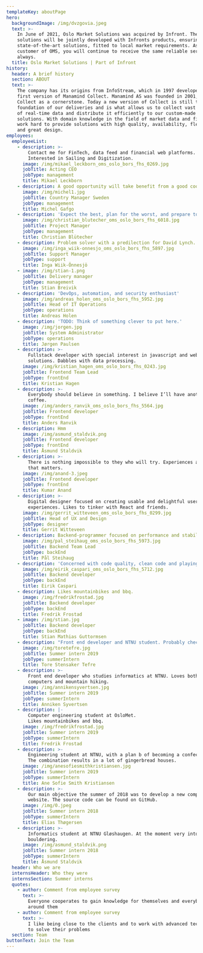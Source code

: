 ```yaml
---
templateKey: aboutPage
hero:
  backgroundImage: /img/dvzgovia.jpeg
  text: >-
    In June of 2021, Oslo Market Solutions was acquired by Infront. The OMS
    solutions will be jointly developed with Infronts products, ensuring
    state-of-the-art solutions, fitted to local market requirements. As a
    customer of OMS, you will continue to receive the same reliable service as
    always.
  title: Oslo Market Solutions | Part of Infront
history:
  header: A brief history
  section: ABOUT
  text: >-
    The company has its origins from InfoStream, which in 1997 developed the
    first version of Manamind Collect. Manamind AS was founded in 2001, with
    Collect as a cornerstone. Today a new version of Collect is still the
    foundation of our deliveries and is what allows us to collect vast amounts
    of real-time data and distribute it efficiently to our custom-made web
    solutions. With domain knowledge in the field of market data and finance, we
    work hard to provide solutions with high quality, availability, flexibility
    and great design.
employees:
  employeeList:
    - description: >-
        Contact me for FinTech, data feed and financial web platforms.
        Interested in Sailing and Digitization.
      image: /img/mikael_leckborn_oms_oslo_bors_fhs_0269.jpg
      jobTitle: Acting CEO
      jobType: management
      title: Mikael Leckborn
    - description: A good opportunity will take benefit from a good cooperation.
      image: /img/michel1.jpg
      jobTitle: Country Manager Sweden
      jobType: management
      title: Michel Gafgo
    - description: 'Expect the best, plan for the worst, and prepare to be surprised'
      image: /img/christian_blutecher_oms_oslo_bors_fhs_6018.jpg
      jobTitle: Project Manager
      jobType: management
      title: Christian Blütecher
    - description: Problem solver with a predilection for David Lynch.
      image: /img/inga_wiik-onnesjo_oms_oslo_bors_fhs_5897.jpg
      jobTitle: Support Manager
      jobType: support
      title: Inga Wiik-Önnesjö
    - image: /img/stian-1.png
      jobTitle: Delivery manager
      jobType: management
      title: Stian Breivik
    - description: 'DevOps, automation, and security enthusiast'
      image: /img/andreas_holen_oms_oslo_bors_fhs_5952.jpg
      jobTitle: Head of IT Operations
      jobType: operations
      title: Andreas Holen
    - description: 'TODO: Think of something clever to put here.'
      image: /img/jorgen.jpg
      jobTitle: System Administrator
      jobType: operations
      title: Jørgen Paulsen
    - description: >-
        Fullstack developer with special interest in javascript and web
        solutions. Dabbles with data processing.
      image: /img/kristian_hagen_oms_oslo_bors_fhs_0243.jpg
      jobTitle: Frontend Team Lead
      jobType: frontEnd
      title: Kristian Hagen
    - description: >-
        Everybody should believe in something. I believe I’ll have another
        coffee.
      image: /img/anders_ranvik_oms_oslo_bors_fhs_5564.jpg
      jobTitle: Frontend developer
      jobType: frontEnd
      title: Anders Ranvik
    - description: Hmm
      image: /img/asmund_staldvik.png
      jobTitle: Frontend developer
      jobType: frontEnd
      title: Åsmund Staldvik
    - description: >-
        There is nothing impossible to they who will try. Experiences are all
        that matters.
      image: /img/anand-3.jpeg
      jobTitle: Frontend developer
      jobType: frontEnd
      title: Kumar Anand
    - description: >-
        Digital designer focused on creating usable and delightful user
        experiences. Likes to tinker with React and friends.
      image: /img/gerrit_witteveen_oms_oslo_bors_fhs_0299.jpg
      jobTitle: Head of UX and Design
      jobType: designer
      title: Gerrit Witteveen
    - description: Backend-programmer focused on performance and stability.
      image: /img/pal_steihaug_oms_oslo_bors_fhs_5973.jpg
      jobTitle: Backend Team Lead
      jobType: backEnd
      title: Pål Steihaug
    - description: 'Concerned with code quality, clean code and playing the drums.'
      image: /img/eirik_caspari_oms_oslo_bors_fhs_5712.jpg
      jobTitle: Backend developer
      jobType: backEnd
      title: Eirik Caspari
    - description: Likes mountainbikes and bbq.
      image: /img/fredrikfrostad.jpg
      jobTitle: Backend developer
      jobType: backEnd
      title: Fredrik Frostad
    - image: /img/stian.jpg
      jobTitle: Backend developer
      jobType: backEnd
      title: Stian Mathias Guttormsen
    - description: "Front end developer and NTNU student. Probably checking out a new album \U0001F3A7"
      image: /img/toretefre.jpg
      jobTitle: Summer intern 2019
      jobType: summerIntern
      title: Tore Stensaker Tefre
    - description: >-
        Front end developer who studies informatics at NTNU. Loves both
        computers and mountain hiking.
      image: /img/annikensyvertsen.jpg
      jobTitle: Summer intern 2019
      jobType: summerIntern
      title: Anniken Syvertsen
    - description: |-
        Computer engineering student at OsloMet.
        Likes mountainbikes and bbq.
      image: /img/fredrikfrostad.jpg
      jobTitle: Summer intern 2019
      jobType: summerIntern
      title: Fredrik Frostad
    - description: >-
        Engineering student at NTNU, with a plan b of becoming a confectioner.
        The combination results in a lot of gingerbread houses.
      image: /img/anesofiesmithkristiansen.jpg
      jobTitle: Summer intern 2019
      jobType: summerIntern
      title: Ane Sofie Smith Kristiansen
    - description: >-
        Our main objective the summer of 2018 was to develop a new company
        website. The source code can be found on GitHub.
      image: /img/0.jpeg
      jobTitle: Summer intern 2018
      jobType: summerIntern
      title: Elias Thøgersen
    - description: >-
        Informatics student at NTNU Gløshaugen. At the moment very into
        bouldering.
      image: /img/asmund_staldvik.png
      jobTitle: Summer intern 2018
      jobType: summerIntern
      title: Åsmund Staldvik
  header: Who we are
  internsHeader: Who they were
  internsSection: Summer interns
  quotes:
    - author: Comment from employee survey
      text: >-
        Everyone cooperates to gain knowledge for themselves and everybody
        around them
    - author: Comment from employee survey
      text: >-
        I like being close to the clients and to work with advanced technology
        to solve their problems
  section: Team
buttonText: Join the Team
---
```


